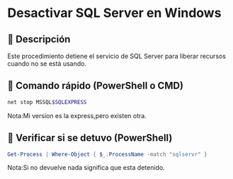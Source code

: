 # Desactivar SQL Server en Windows

## 📌 Descripción

Este procedimiento detiene el servicio de SQL Server para liberar recursos cuando no se está usando.

## 🛑 Comando rápido (PowerShell o CMD)

```powershell
net stop MSSQL$SQLEXPRESS
```

Nota:Mi version es la express,pero existen otra.

## 🛑 Verificar si se detuvo (PowerShell)

```powershell
Get-Process | Where-Object { $_.ProcessName -match "sqlservr" }
```

Nota:Si no devuelve nada significa que esta detenido.
